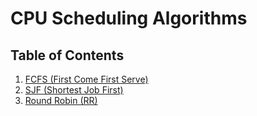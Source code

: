 # CPU Scheduling Algorithms

## Table of Contents
1. [FCFS (First Come First Serve)](fcfs.md)
2. [SJF (Shortest Job First)](sjf.md)
3. [Round Robin (RR)](#round-robin-rr)
